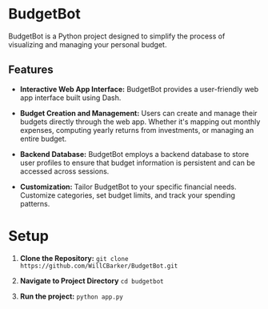 # BudgetBot

BudgetBot is a Python project designed to simplify the process of visualizing and managing your personal budget. 

## Features

- **Interactive Web App Interface:** BudgetBot provides a user-friendly web app interface built using Dash.

- **Budget Creation and Management:** Users can create and manage their budgets directly through the web app. Whether it's mapping out monthly expenses, computing yearly returns from investments, or managing an entire budget.

- **Backend Database:** BudgetBot employs a backend database to store user profiles to ensure that  budget information is persistent and can be accessed across sessions.

- **Customization:** Tailor BudgetBot to your specific financial needs. Customize categories, set budget limits, and track your spending patterns.

# Setup

1. **Clone the Repository:**
   ```git clone https://github.com/WillCBarker/BudgetBot.git```

2. **Navigate to Project Directory**
   ```cd budgetbot```

3. **Run the project:**
  ```python app.py```
